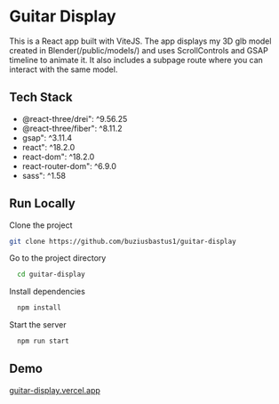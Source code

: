 # Guitar Display

This is a React app built with ViteJS. The app displays my 3D glb model created in Blender(/public/models/) and uses ScrollControls and GSAP timeline to animate it. It also includes a subpage route where you can interact with the same model.


## Tech Stack

- @react-three/drei": ^9.56.25
- @react-three/fiber": ^8.11.2
- gsap": ^3.11.4
- react": ^18.2.0
- react-dom": ^18.2.0
- react-router-dom": ^6.9.0
- sass": ^1.58
    
## Run Locally

Clone the project

```bash
git clone https://github.com/buziusbastus1/guitar-display
```

Go to the project directory

```bash
  cd guitar-display
```

Install dependencies

```bash
  npm install
```

Start the server

```bash
  npm run start
```


## Demo
[guitar-display.vercel.app](https://guitar-display.vercel.app/)



